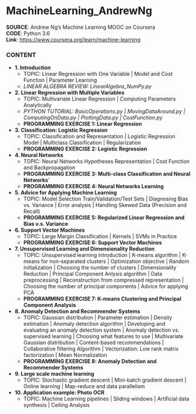 # MachineLearning_AndrewNg

**SOURCE**: Andrew Ng’s Machine Learning MOOC on Coursera  
**CODE**: Python 3.6  
**Link**: https://www.coursera.org/learn/machine-learning  

### CONTENT
- **1. Introduction**
  - TOPIC: Linear Regression with One Variable | Model and Cost Function | Parameter Learning
  - *LINEAR ALGEBRA REVIEW: LinearAlgebra_NumPy.py*
- **2. Linear Regression with Multiple Variables**
  - TOPIC: Multivariate Linear Regression | Computing Parameters Analytically
  - *PYTHON TUTORIAL: BasicOperations.py | MovingDataAround.py | ComputingOnData.py | PlottingData.py | CostFunction.py*
  - **PROGRAMMING EXERCISE 1: Linear Regression**
- **3. Classification: Logistic Regression**
  - TOPIC: Classification and Representation | Logistic Regression Model | Multiclass Classification | Regularization
  - **PROGRAMMING EXERCISE 2: Logistic Regression**
- **4. Neural Networks**
  - TOPIC: Neural Networks Hypotheses Representation | Cost Function and Backpropagation
  - **PROGRAMMING EXERCISE 3: Multi-class Classification and Neural Networks**'
  - **PROGRAMMING EXERCISE 4: Neural Networks Learning**
- **5. Advice for Applying Machine Learning**
  - TOPIC: Model Selection Train/Validation/Test Sets | Diagnosing Bias vs. Variance | Error analysis | Handling Skewed Data (Precision and Recall)
  - **PROGRAMMING EXERCISE 5: Regularized Linear Regression and Bias v.s. Variance**
- **6. Support Vector Machines**
  - TOPIC: Large Margin Classification | Kernels | SVMs in Practice
  - **PROGRAMMING EXERCISE 6: Support Vector Machines**
- **7. Unsupervised Learning and Dimensionality Reduction**
  - TOPIC: Unsupervised learning introduction | K-means algorithm | K-means for non-separated clusters | Optimization objective | Random initialization | Choosing the number of clusters | Dimensionality Reduction | Principal Component Anlysis algorithm | Data preprocessing | Reconstruction from compressed representation | Choosing the number of principal components | Advice for applying PCA
  - **PROGRAMMING EXERCISE 7: K-means Clustering and Principal Component Analysis** 
- **8. Anomaly Detection and Recommender Systems**
  - TOPIC: Gaussian distribution | Parameter estimation | Density estimation | Anomaly detection algorithm | Developing and evaluating an anomaly detection system | Anomaly detection vs. supervised learning | Choosing what features to use | Multivariate Gaussian distribution | Content-based recommendations | Collaborative filtering Algorithm | Vectorization: Low rank matrix factorization | Mean Normalization
  - **PROGRAMMING EXERCISE 8: Anomaly Detection and Recommender Systems**
- **9. Large scale machine learning**
  - TOPIC: Stochastic gradient descent | Mini-batch gradient descent | Online learning | Map-reduce and data parallelism
- **10. Application example: Photo OCR**
  - TOPIC: Machine Learning pipelines | Sliding windows | Artificial data synthesis | Ceiling Analysis 
